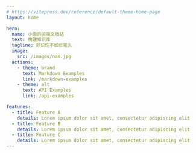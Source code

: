 ```yaml
---
# https://vitepress.dev/reference/default-theme-home-page
layout: home

hero:
  name: 小南的前端文档站
  text: 构建知识库
  tagline: 好记性不如烂笔头
  image:
    src: /images/nan.jpg
  actions:
    - theme: brand
      text: Markdown Examples
      link: /markdown-examples
    - theme: alt
      text: API Examples
      link: /api-examples

features:
  - title: Feature A
    details: Lorem ipsum dolor sit amet, consectetur adipiscing elit
  - title: Feature B
    details: Lorem ipsum dolor sit amet, consectetur adipiscing elit
  - title: Feature C
    details: Lorem ipsum dolor sit amet, consectetur adipiscing elit
---
```


